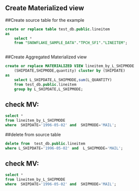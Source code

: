 ## Create Materialized view


##Create source table for the example
```sql
create or replace table test_db.public.lineitem
as 
    select * 
    from "SNOWFLAKE_SAMPLE_DATA"."TPCH_SF1"."LINEITEM";
    
```
##Create Aggregated Materialized view

```sql
create or replace MATERIALIZED VIEW lineitem_by_L_SHIPMODE 
    (SHIPDATE,SHIPMODE,quantity) cluster by (SHIPDATE)
as 
    select L_SHIPDATE,L_SHIPMODE,sum(L_QUANTITY)
    from test_db.public.lineitem
    group by L_SHIPDATE,L_SHIPMODE;
```
    
## check MV:
```sql
select * 
from lineitem_by_L_SHIPMODE 
where  SHIPDATE='1996-05-02' and  SHIPMODE='MAIL';
```

##delete from source table
```sql
delete from  test_db.public.lineitem
where L_SHIPDATE='1996-05-02' and  L_SHIPMODE='MAIL';
```

## check MV:
```sql
select * 
from lineitem_by_L_SHIPMODE 
where  SHIPDATE='1996-05-02' and  SHIPMODE='MAIL';   
```
